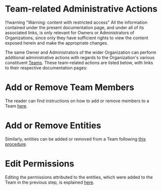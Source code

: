 # Team-related Administrative Actions

!!!warning "Warning: content with restricted access"
    All the information contained under the present documentation page, and under all of its associated links, is only relevant for Owners or Administrators of Organizations, since only they have sufficient rights to view the content exposed herein and make the appropriate changes.
    
The same Owner and Administrators of the wider Organization can perform additional administrative actions with  regards to the Organization's various constituent [Teams](../../organizations/teams.md). These team-related actions are listed below, with links to their respective documentation pages:

# Add or Remove Team Members

The reader can find instructions on how to add or remove members to a Team [here](add-remove-member.md).

# Add or Remove Entities

Similarly, entities can be added or removed from a Team following [this procedure](add-remove-entity.md).

# Edit Permissions

Editing the permissions attributed to the entities, which were added to the Team in the previous step, is explained [here](edit-permissions.md).     
